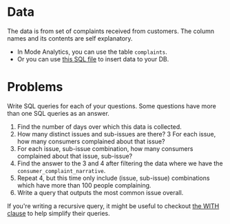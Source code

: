 # Data

The data is from set of complaints received from customers. The column names and its contents are self explanatory.

- In Mode Analytics, you can use the table `complaints`.
- Or you can use [this SQL file](https://raw.githubusercontent.com/amangup/data-analysis-bootcamp/master/03-SQL_Advanced/complaints.sql) to insert data to your DB.


# Problems

Write SQL queries for each of your questions. Some questions have more than one SQL queries as an answer.

1. Find the number of days over which this data is collected.
2. How many distinct issues and sub-issues are there?
3  For each issue, how many consumers complained about that issue?
4. For each issue, sub-issue combination, how many consumers complained about that issue, sub-issue?
5. Find the answer to the 3 and 4 after filtering the data where we have the `consumer_complaint_narrative`.
6. Repeat 4, but this time only include (issue, sub-issue) combinations which have more than 100 people complaining.
7. Write a query that outputs the most common issue overall.

If you're writing a recursive query, it might be useful to checkout [the WITH clause](https://stackoverflow.com/questions/12552288/sql-with-clause-example) to help simplify their queries.
